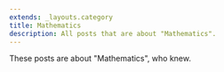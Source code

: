 ```yaml
---
extends: _layouts.category
title: Mathematics
description: All posts that are about "Mathematics".
---
```

          
These posts are about "Mathematics", who knew.
          